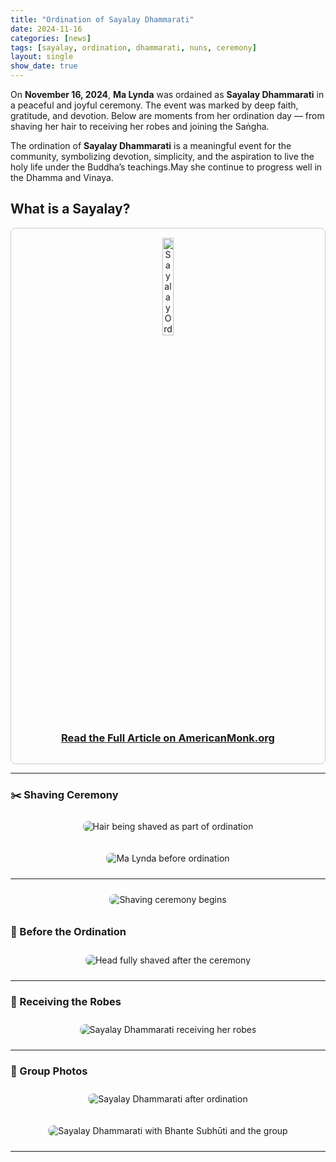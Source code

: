 ```yaml
---
title: "Ordination of Sayalay Dhammarati"
date: 2024-11-16
categories: [news]
tags: [sayalay, ordination, dhammarati, nuns, ceremony]
layout: single
show_date: true
---
```


On **November 16, 2024**, **Ma Lynda** was ordained as **Sayalay Dhammarati** in a peaceful and joyful ceremony.  The event was marked by deep faith, gratitude, and devotion. Below are moments from her ordination day — from shaving her hair to receiving her robes and joining the Saṅgha.

The ordination of **Sayalay Dhammarati** is a meaningful event for the community, symbolizing devotion, simplicity, and the aspiration to live the holy life under the Buddha’s teachings.May she continue to progress well in the Dhamma and Vinaya.

## What is a Sayalay?
<div style="border:1px solid #ccc; border-radius:8px; padding:15px; text-align:center; max-width:600px; margin:auto;">
  <a href="https://americanmonk.org/sayalay-ordination/" target="_blank" rel="noopener noreferrer">
    <img src="/images/now_sayalay_ordination_complete.jpg" alt="Sayalay Ordination" style="width:20%; border-radius:6px;">
    <h3 style="margin-top:10px;">Read the Full Article on AmericanMonk.org</h3>
  </a>
</div>

---

### ✂️ Shaving Ceremony
<p align="center">
  <img src="/images/sayalay_shaving2.jpg" alt="Hair being shaved as part of ordination" style="max-width: 600px; border-radius: 8px; margin: 10px;">
</p>

<p align="center">
  <img src="/images/sayalay_with_her_hair_below.jpg" alt="Ma Lynda before ordination" style="max-width: 600px; border-radius: 8px; margin: 10px;">
</p>

---

<p align="center">
  <img src="/images/sayalay_shaving.jpg" alt="Shaving ceremony begins" style="max-width: 600px; border-radius: 8px; margin: 10px;">
</p>

### 🙏 Before the Ordination

<p align="center">
  <img src="/images/sayalay_shaved.jpg" alt="Head fully shaved after the ceremony" style="max-width: 600px; border-radius: 8px; margin: 10px;">
</p>

---

### 🧘 Receiving the Robes

<p align="center">
  <img src="/images/sayalay_getting_robes.jpg" alt="Sayalay Dhammarati receiving her robes" style="max-width: 600px; border-radius: 8px; margin: 10px;">
</p>

---

### 🌸 Group Photos
<p align="center">
  <img src="/images/now_sayalay_ordination_complete.jpg" alt="Sayalay Dhammarati after ordination" style="max-width: 600px; border-radius: 8px; margin: 10px;">
</p>

<p align="center">
  <img src="/images/sayalay_with_bhante_and_group.jpg" alt="Sayalay Dhammarati with Bhante Subhūti and the group" style="max-width: 600px; border-radius: 8px; margin: 10px;">
</p>


---


